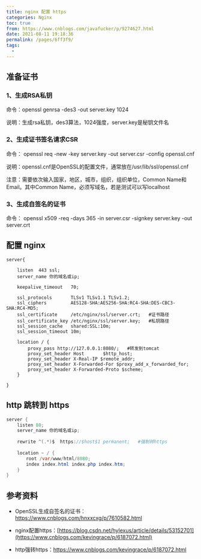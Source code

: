 ```yaml
---
title: nginx 配置 https
categories: Nginx
toc: true
from: https://www.cnblogs.com/javafucker/p/9274627.html
date: 2021-08-11 19:18:36
permalink: /pages/6ff3f9/
tags: 
  - 
---
```


##  准备证书

###  1、生成RSA私钥

命令：openssl genrsa -des3 -out server.key 1024

说明：生成rsa私钥，des3算法，1024强度，server.key是秘钥文件名

### 2、生成证书签名请求CSR

命令： openssl req -new -key server.key -out server.csr -config openssl.cnf

说明：openssl.cnf是OpenSSL的配置文件，通常放在/usr/lib/ssl/openssl.cnf

注意：需要依次输入国家，地区，城市，组织，组织单位，Common Name和Email。其中Common Name，必须写域名，若是测试可以写localhost

### 3、生成自签名的证书

命令： openssl x509 -req -days 365 -in server.csr -signkey server.key -out server.crt



## 配置 nginx

```
server{

    listen  443 ssl;
    server_name 你的域名或ip;

    keepalive_timeout   70;

    ssl_protocols       TLSv1 TLSv1.1 TLSv1.2;
    ssl_ciphers         AES128-SHA:AES256-SHA:RC4-SHA:DES-CBC3-SHA:RC4-MD5;
    ssl_certificate     /etc/nginx/ssl/server.crt;   #证书路径
    ssl_certificate_key /etc/nginx/ssl/server.key;   #私钥路径
    ssl_session_cache   shared:SSL:10m;
    ssl_session_timeout 10m;

    location / {
        proxy_pass http://127.0.0.1:8080/;   #转发到tomcat
        proxy_set_header Host       $http_host;
        proxy_set_header X-Real-IP $remote_addr;  
        proxy_set_header X-Forwarded-For $proxy_add_x_forwarded_for;  
        proxy_set_header X-Forwarded-Proto $scheme;
    }

}
```



## http 跳转到 https 

```java
server {
    listen 80;
    server_name 你的域名或ip;
     
    rewrite ^(.*)$  https://$host$1 permanent;   #强制转https
  
    location ~ / {
    　　root /var/www/html/8080;
    　　index index.html index.php index.htm;
    }
}
```



## 参考资料

- OpenSSL生成自签名的证书：https://www.cnblogs.com/hnxxcxg/p/7610582.html

- nginx配置https：[https://blog.csdn.net/hylexus/article/details/53152701](https://www.cnblogs.com/kevingrace/p/6187072.html)

- http强转https：https://www.cnblogs.com/kevingrace/p/6187072.html